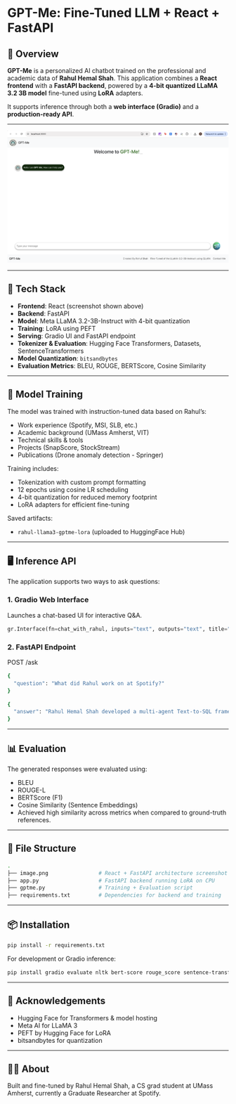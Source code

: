 # GPT-Me: Fine-Tuned LLM + React + FastAPI

## 📌 Overview

**GPT-Me** is a personalized AI chatbot trained on the professional and academic data of **Rahul Hemal Shah**. This application combines a **React frontend** with a **FastAPI backend**, powered by a **4-bit quantized LLaMA 3.2 3B model** fine-tuned using **LoRA** adapters.

It supports inference through both a **web interface (Gradio)** and a **production-ready API**.

---

![React + FastAPI Fullstack App](./image.png)

---

## 🔧 Tech Stack

- **Frontend**: React (screenshot shown above)
- **Backend**: FastAPI
- **Model**: Meta LLaMA 3.2-3B-Instruct with 4-bit quantization
- **Training**: LoRA using PEFT
- **Serving**: Gradio UI and FastAPI endpoint
- **Tokenizer & Evaluation**: Hugging Face Transformers, Datasets, SentenceTransformers
- **Model Quantization**: `bitsandbytes`
- **Evaluation Metrics**: BLEU, ROUGE, BERTScore, Cosine Similarity

---

## 🧠 Model Training

The model was trained with instruction-tuned data based on Rahul’s:

- Work experience (Spotify, MSI, SLB, etc.)
- Academic background (UMass Amherst, VIT)
- Technical skills & tools
- Projects (SnapScore, StockStream)
- Publications (Drone anomaly detection - Springer)

Training includes:
- Tokenization with custom prompt formatting
- 12 epochs using cosine LR scheduling
- 4-bit quantization for reduced memory footprint
- LoRA adapters for efficient fine-tuning

Saved artifacts:
- `rahul-llama3-gptme-lora` (uploaded to HuggingFace Hub)

---

## 🖥️ Inference API

The application supports two ways to ask questions:

### 1. Gradio Web Interface
Launches a chat-based UI for interactive Q&A.

```python
gr.Interface(fn=chat_with_rahul, inputs="text", outputs="text", title="GPT-Me").launch()
```
### 2. FastAPI Endpoint
POST /ask
```bash
{
  "question": "What did Rahul work on at Spotify?"
}
```


```bash
{
  "answer": "Rahul Hemal Shah developed a multi-agent Text-to-SQL framework..."
}
```

---

## 📊 Evaluation
The generated responses were evaluated using:

- BLEU
- ROUGE-L
- BERTScore (F1)
- Cosine Similarity (Sentence Embeddings)
- Achieved high similarity across metrics when compared to ground-truth references.

---

## 📁 File Structure

```bash
.
├── image.png                # React + FastAPI architecture screenshot
├── app.py                   # FastAPI backend running LoRA on CPU
├── gptme.py                 # Training + Evaluation script
├── requirements.txt         # Dependencies for backend and training

```
---
## 📦 Installation
```bash
pip install -r requirements.txt
```
For development or Gradio inference:
```bash
pip install gradio evaluate nltk bert-score rouge_score sentence-transformers
```
---
## 🤝 Acknowledgements

- Hugging Face for Transformers & model hosting
- Meta AI for LLaMA 3
- PEFT by Hugging Face for LoRA
- bitsandbytes for quantization

---
## 🧑‍💻 About
Built and fine-tuned by Rahul Hemal Shah, a CS grad student at UMass Amherst, currently a Graduate Researcher at Spotify.
